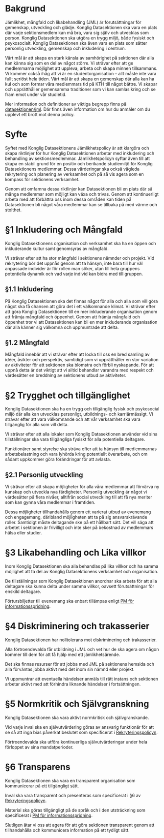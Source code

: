 <!-- Konglig Datasektionens jämlikhetspolicy -->

# Bakgrund

Jämlikhet, mångfald och likabehandling (JML) är förutsättningar för gemenskap, utveckling och glädje. Konglig Datasektionen ska vara en plats där varje sektionsmedlem kan må bra, vara sig själv och utvecklas som person. Konglig Datasektionen ska utgöra en trygg miljö, både fysiskt och psykosocialt. Konglig Datasektionen ska även vara en plats som sätter personlig utveckling, gemenskap och inkludering i centrum. 

Vårt mål är att skapa en stark känsla av samhörighet på sektionen där alla kan känna sig som en del av något större. Vi strävar efter att ge medlemmarna möjlighet att uppleva, arbeta och skapa minnen tillsammans. Vi kommer också ihåg att vi är en studentorganisation – allt måste inte vara fullt seriöst hela tiden. Vårt mål är att skapa en gemenskap där alla kan ha kul och som formar våra medlemmars tid på KTH till något bättre. Vi skapar och upprätthåller gemensamma traditioner som vi kan samlas kring och se fram emot under vår studietid. 

Mer information och definitioner av viktiga begrepp finns på [datasektionen/jml](https://datasektionen.se/jml). Där finns även information om hur du anmäler om du upplevt ett brott mot denna policy.

# Syfte
Syftet med Konglig Datasektionens Jämlikhetspolicy är att klargöra och skapa riktlinjer för hur Konglig Datasektionen arbetar med inkludering och behandling av sektionsmedlemmar. Jämlikhetspolicyn syftar även till att skapa en stabil grund för en positiv och berikande studiemiljö för Konglig Datasektionens medlemmar. Dessa värderingar ska också vägleda rekrytering och planering av verksamhet och på så vis agera som en kompass för sektionens verksamhet. 

Genom att omfamna dessa riktlinjer kan Datasektionen bli en plats där så många medlemmar som möjligt kan växa och trivas. Genom att kontinuerligt arbeta med att förbättra oss inom dessa områden kan tiden på Datasektionen bli något våra medlemmar kan se tillbaka på med värme och stolthet.


# §1 Inkludering och Mångfald

Konglig Datasektionens organisation och verksamhet ska ha en öppen och inkluderande kultur samt genomsyras av mångfald. 

Vi strävar efter att ha stor mångfald i sektionens nämnder och projekt. Vid rekrytering bör det uppnås genom att ta hänsyn, inte bara till hur väl anpassade individer är för rollen man söker, utan till hela gruppens potentiella dynamik och vad varje individ kan bidra med till gruppen.


## §1.1 Inkludering

På Konglig Datasektionen ska det finnas något för alla och alla som vill göra något ska få chansen att göra det i ett välkomnande klimat. Vi strävar efter att göra Konglig Datasektionen till en mer inkluderande organisation genom att främja mångfald och öppenhet. Genom att främja mångfald och öppenhet tror vi att Datasektionen kan bli en mer inkluderande organisation där alla känner sig välkomna och uppmuntrade att delta.

## §1.2 Mångfald

Mångfald innebär att vi strävar efter att locka till oss en bred samling av idéer, åsikter och perspektiv, samtidigt som vi upprätthåller en stor variation av aktiviteter för att sektionen ska blomstra och förbli nyskapande. För att uppnå detta är det viktigt att vi alltid behandlar varandra med respekt och värdesätter en breddning av sektionens utbud av aktiviteter.

# §2 Trygghet och tillgänglighet

Konglig Datasektionen ska ha en trygg och tillgänglig fysisk och psykosocial miljö där alla kan utvecklas personligt, utbildnings- och karriärmässigt.  Vi strävar efter att vara välkomnande och att vår verksamhet ska vara tillgänglig för alla som vill delta. 

Vi strävar efter att alla lokaler som Konglig Datasektionen använder vid sina tillställningar ska vara tillgängliga fysiskt för alla potentiella deltagare. 

Funktionärer samt styrelse ska sträva efter att ta hänsyn till medlemmarnas arbetsbelastning och vara lyhörda kring potentiellt överarbete, och om sådant uppkommer göra förändringar för att avlasta. 

## §2.1 Personlig utveckling

Vi strävar efter att skapa möjligheter för alla våra medlemmar att förvärva ny kunskap och utveckla nya färdigheter. Personlig utveckling är något vi värdesätter på flera nivåer, alltifrån social utveckling till att få nya meriter som kan gynna våra medlemmar i framtiden. 

Dessa möjligheter tillhandahålls genom ett varierat utbud av evenemang och engagemang, däribland möjligheten att ta på sig ansvarskrävande roller. Samtidigt måste deltagande ske på ett hållbart sätt. Det vill säga att arbetet i sektionen är frivilligt och inte sker på bekostnad av medlemmars hälsa eller studier.

# §3 Likabehandling och Lika villkor

Inom Konglig Datasektionen ska alla behandlas på lika villkor och ha samma möjlighet att ta del av Konglig Datasektionens verksamhet och organisation. 

De tillställningar som Konglig Datasektionen anordnar ska arbeta för att alla deltagare ska kunna delta under samma villkor, oavsett förutsättningar för enskild deltagare.

Förtursbiljetter till evenemang ska enbart tillämpas enligt [PM för informationsspridning](https://styrdokument.datasektionen.se/pm_informationsspridning).

# §4 Diskriminering och trakasserier

Konglig Datasektionen har nolltolerans mot diskriminering och trakasserier.

Alla förtroendevalda får utbildning i JML och vet hur de ska agera om någon kommer till dem för att få hjälp med ett jämlikhetsärende.

Det ska finnas resurser för att jobba med JML på sektionens hemsida och alla förväntas jobba aktivt med det inom sin nämnd eller projekt.

Vi uppmuntrar att eventuella händelser anmäls till rätt instans och sektionen arbetar aktivt med att förhindra liknande händelser i fortsättningen.

# §5 Normkritik och Självgranskning

Konglig Datasektionen ska vara aktivt normkritisk och självgranskande.

Vid varje inval ska en självutvärdering göras av ansvarig funktionär för att se så att inga bias påverkat beslutet som specificerat i [Rekryteringspolicyn](https://styrdokument.datasektionen.se/rekryteringspolicy).

Förtroendevalda ska utföra kontinuerliga självutvärderingar under hela förloppet av sina mandatperioder.

# §6 Transparens

Konglig Datasektionen ska vara en transparent organisation som kommunicerar på ett tillgängligt sätt.

Inval ska vara transparent och presenteras som specificerat i §6 av [Rekryteringspolicyn](https://styrdokument.datasektionen.se/rekryteringspolicy).

Material ska göras tillgängligt på de språk och i den utsträckning som specificerat i [PM för informationsspridning](https://styrdokument.datasektionen.se/pm_informationsspridning).

Slutligen åtar vi oss att agera för att göra sektionen transparent genom att tillhandahålla och kommunicera information på ett tydligt sätt.

